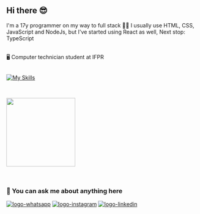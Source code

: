 ## Hi there 😎

I'm a 17y programmer on my way to full stack 👨‍💻 I usually use HTML, CSS, JavaScript and NodeJs, but I've started using React as well,
Next stop: TypeScript

<br>
🖥️ Computer technician student at IFPR
<br>
<br>

  [![My Skills](https://skillicons.dev/icons?i=html,css,js,php,nodejs,react,mongodb,prisma,git,github,vscode,docker,yarn,sequelize,express)](https://skillicons.dev)

<br />

<p>
  <img height="180em" src="https://github-readme-stats.vercel.app/api/top-langs/?username=JoaoMendss&layout=compact&theme=dracula"/>
</p>

<br>

### 💬 You can ask me about anything here

<p>
<a href="https://api.whatsapp.com/send/?phone=5542998682358&text&type=phone_number&app_absent=0" target="_blank"><img src="https://img.shields.io/badge/WhatsApp-25D366?style=for-the-badge&logo=whatsapp&logoColor=white" alt="logo-whatsapp"></a>
<a href="https://www.instagram.com/joaoluiiz._/" target="_blank"><img src="https://img.shields.io/badge/Instagram-E4405F?style=for-the-badge&logo=instagram&logoColor=white" alt="logo-instagram"></a>
<a href="https://www.linkedin.com/in/joaolcmendes/" target="_blank"><img src="https://img.shields.io/badge/LinkedIn-0077B5?style=for-the-badge&logo=linkedin&logoColor=white" alt="logo-linkedin"></a>
</p>
<br />
<br />
